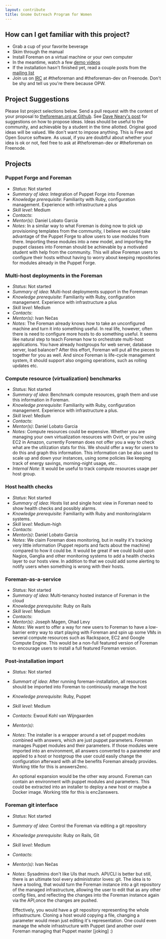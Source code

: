 ```yaml
---
layout: contribute
title: Gnome Outreach Program for Women
---
```


## How can I get familiar with this project?

* Grab a cup of your favorite beverage
* Skim through the manual
* Install Foreman on a virtual machine or your own computer
* In the meantime, watch a few [demo videos](http://theforeman.org/media.html)
* If the installation hasn't finished yet, read a couple posts from the [mailing list](http://theforeman.org/support.html#Mailinglists)
* Join us on [IRC](http://theforeman.org/support.html#IRC) at #theforeman and #theforeman-dev on Freenode. Don't be shy and tell us you're there because OPW.

## Project Suggestions

Please list project selections below. Send a pull request with the content of your proposal to [theforeman.org at Github](http://github.com/theforeman/theforeman.org). See [Dave Neary's post](http://www.outercurve.org/Blogs/EntryId/45/Making-the-most-of-Google-Summer-of-Code-Dave-Neary-guest-blogger) for
suggestions on how to propose ideas. Ideas should be useful to the community, and achievable by a student in the time allotted.
Original good ideas will be valued. We don't want to impose anything. This is Free and Open Source software.
As usual, if you are doubtful about whether your idea is ok or not, feel free to ask at #theforeman-dev or #theforeman on Freenode.

## Projects

### Puppet Forge and Foreman

* *Status*: Not started
* *Summary of idea*: Integration of Puppet Forge into Foreman
* *Knowledge prerequisite*: Familiarity with Ruby, configuration management. Experience with infrastructure a plus
* *Skill level*: Medium
* *Contacts*:
* *Mentor(s)*: Daniel Lobato Garcia
* *Notes*: In a similar way to what Foreman is doing now to pick up provisioning templates from the community, I believe we could take advantage of the Puppet Forge to allow users to use modules from there. Importing these modules into a new model, and importing the puppet classes into Foreman should be achievable by a motivated student with help from the community. This will allow Foreman users to configure their hosts without having to worry about keeping repositories for modules already in the Puppet Forge.

### Multi-host deployments in the Foreman

* *Status*: Not started
* *Summary of idea*: Multi-host deployments support in the Foreman
* *Knowledge prerequisite*: Familiarity with Ruby, configuration management. Experience with infrastructure a plus
* *Skill level*: Medium
* *Contacts*:
* *Mentor(s)*: Ivan Nečas
* *Notes*: The Foreman already knows how to take an unconfigured machine and turn it into something useful. In real life, however, often there is need to configure more hosts to do something useful. It seems like natural step to teach Foreman how to orchestrate multi-host applications. You have already hostgroups for web server, database server, load balancer? After this effort, Foreman will put all the pieces to together for you as well. And since Foreman is life-cycle management system, it should support also ongoing operations, such as rolling updates etc.

### Compute resource (virtualization) benchmarks

* *Status*: Not started
* *Summary of idea*: Benchmark compute resources, graph them and use this information in Foreman.
* *Knowledge prerequisite*: Familiarity with Ruby, configuration management. Experience with infrastructure a plus.
* *Skill level*: Medium
* *Contacts*:
* *Mentor(s)*: Daniel Lobato Garcia
* *Notes*: Compute resources could be expensive. Whether you are managing your own virtualization resources with Ovirt, or you're using EC2 in Amazon, currently Foreman does not offer you a way to check what are the utilization stats for this. We should offer a way for users to do this and graph this information. This information can be also used to scale up and down your instances, using some policies like keeping track of energy savings, morning-night usage, etc..
* *Internal Note*: It would be useful to track compute resources usage per host group.

### Host health checks

* *Status*: Not started
* *Summary of idea*: Hosts list and single host view in Foreman need to show health checks and possibly alarms.
* *Knowledge prerequisite*: Familiarity with Ruby and monitoring/alarm systems.
* *Skill level*: Medium-high
* *Contacts*:
* *Mentor(s)*: Daniel Lobato Garcia
* *Notes*: We claim Foreman does monitoring, but in reality it's tracking very little information (Puppet reports and facts about the machine) compared to how it could be. It would be great if we could build upon Nagios, Ganglia and other monitoring systems to add a health checks layer to our hosts view. In addition to that we could add some alerting to notify users when something is wrong with their hosts.

### Foreman-as-a-service

* *Status*: Not started
* *Summary of idea*: Multi-tenancy hosted instance of Foreman in the cloud
* *Knowledge prerequisite*: Ruby on Rails
* *Skill level*: Medium
* *Contacts*:
* *Mentor(s)*: Joseph Magen, Ohad Levy
* *Notes*: We want to offer a way for new users to Foreman to have a low-barrier entry way to start playing with Foreman and spin up some VMs in several compute resources such as Rackspace, EC2 and Google Compute Engine. This would be a non-full featured version of Foreman to encourage users to install a full featured Foreman version.

### Post-installation import

* *Status:* Not started
* *Summart of idea*: After running foreman-installation, all resources should be imported into Foreman to continiously manage the host
* *Knowledge prerequisite*: Ruby, Puppet
* *Skill level*: Medium
* *Contacts*: Ewoud Kohl van Wijngaarden
* *Mentor(s)*:
* *Notes*: The installer is a wrapper around a set of puppet modules combined
  with answers, which are just puppet parameters. Foreman manages Puppet
  modules and their parameters. If those modules were imported into an
  environment, all answers converted to a parameter and applied to a host or
  hostgroup the user could easily change the configuration afterward with all
  the benefits Foreman already provides. Working title for this is answers2enc.

  An optional expansion would be the other way around. Foreman can contain an
  environment with puppet modules and parameters. This could be extracted into
  an installer to deploy a new host or maybe a Docker image. Working title for
  this is enc2answers.

### Foreman git interface

* *Status*: Not started
* *Summary of idea*: Control the Foreman via editing a git repository
* *Knowledge prerequisite*: Ruby on Rails, Git
* *Skill level*: Medium
* *Contacts*:
* *Mentor(s)*: Ivan Nečas
* *Notes*: Sysadmins don't like UIs that much. API/CLI is better but
   still, there is an ultimate tool every administrator loves: git.
   The idea is to have a tooling, that would turn the Foreman instance
   into a git repository of the managed infrastructure, allowing the
   user to edit that as any other config files, and reflecting the
   changes into the Foreman instance again via the API,once the
   changes are pushed.

   Effectively, you would have a git repository
   representing the whole infrastructure. Cloning a host would
   copying a file, changing a parameter would mean just editing it's
   representation. One could even manage the whole infrastructure with
   Puppet (and another over Foreman managing that Puppet master [joking] :)
